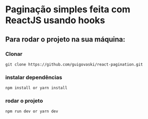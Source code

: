 # Paginação simples feita com ReactJS usando hooks

## Para rodar o projeto na sua máquina:

### Clonar
`git clone https://github.com/guigovaski/react-pagination.git`

### instalar dependências
`npm install or yarn install`

### rodar o projeto
`npm run dev or yarn dev`